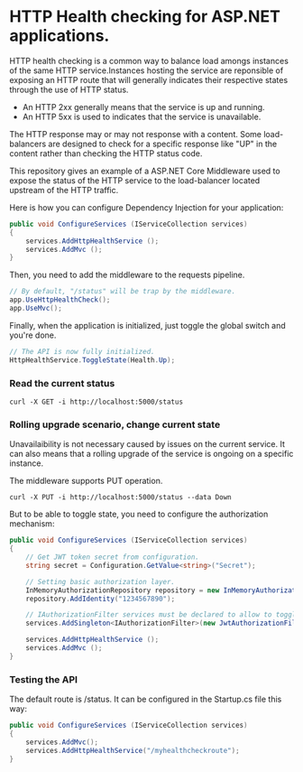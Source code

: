 # HTTP Health checking for ASP.NET applications.

HTTP health checking is a common way to balance load amongs instances of the same HTTP service.Instances hosting the service are reponsible of exposing an HTTP route that will generally indicates their respective states through the use of HTTP status.

- An HTTP 2xx generally means that the service is up and running.
- An HTTP 5xx is used to indicates that the service is unavailable.

The HTTP response may or may not response with a content. Some load-balancers are designed to check for a specific response like "UP" in the content rather than checking the HTTP status code.

This repository gives an example of a ASP.NET Core Middleware used to expose the status of the HTTP service to the load-balancer located upstream of the HTTP traffic.

Here is how you can configure Dependency Injection for your application:

```csharp
public void ConfigureServices (IServiceCollection services)
{
    services.AddHttpHealthService ();
    services.AddMvc ();
}
```

Then, you need to add the middleware to the requests pipeline.

```csharp
// By default, "/status" will be trap by the middleware.
app.UseHttpHealthCheck();
app.UseMvc();
```

Finally, when the application is initialized, just toggle the global switch and you're done.

```csharp
// The API is now fully initialized.
HttpHealthService.ToggleState(Health.Up);
```

### Read the current status

```
curl -X GET -i http://localhost:5000/status
```

### Rolling upgrade scenario, change current state

Unavailaibility is not necessary caused by issues on the current service. It can also means that a rolling upgrade of the service is ongoing on a specific instance.

The middleware supports PUT operation.

```
curl -X PUT -i http://localhost:5000/status --data Down
```

But to be able to toggle state, you need to configure the authorization mechanism:

```csharp
public void ConfigureServices (IServiceCollection services)
{
    // Get JWT token secret from configuration.
    string secret = Configuration.GetValue<string>("Secret");

    // Setting basic authorization layer.
    InMemoryAuthorizationRepository repository = new InMemoryAuthorizationRepository();
    repository.AddIdentity("1234567890");

    // IAuthorizationFilter services must be declared to allow to toggle state. 
    services.AddSingleton<IAuthorizationFilter>(new JwtAuthorizationFilter(repository, secret));

    services.AddHttpHealthService ();
    services.AddMvc ();
}
```

### Testing the API

The default route is /status. It can be configured in the Startup.cs file this way:

```csharp
public void ConfigureServices (IServiceCollection services)
{
    services.AddMvc();
    services.AddHttpHealthService("/myhealthcheckroute");
}
```
